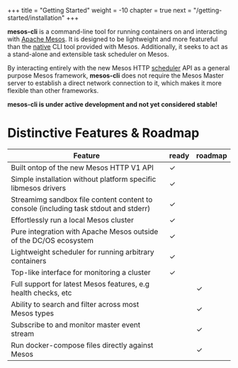 +++
title = "Getting Started"
weight = -10
chapter = true
next = "/getting-started/installation"
+++

**mesos-cli** is a command-line tool for running containers on and interacting with [Apache Mesos](http://mesos.apache.com). It is designed to be lightweight and more featureful than the [native](https://github.com/apache/mesos/tree/master/src/cli) CLI tool provided with Mesos. Additionally, it seeks to act as a stand-alone and extensible task scheduler on Mesos.

By interacting entirely with the new Mesos HTTP [scheduler](http://mesos.apache.org/documentation/latest/scheduler-http-api/) API as a general purpose Mesos framework, **mesos-cli** does not require the Mesos Master server to establish a direct network connection to it, which makes it more flexible than other frameworks.

**mesos-cli is under active development and not yet considered stable!**


# Distinctive Features & Roadmap

| Feature                                                                             |ready|roadmap|
|-------------------------------------------------------------------------------------|-----|-------|
| Built ontop of the new Mesos HTTP V1 API                                            |✓    |       |
| Simple installation without platform specific libmesos drivers                      |✓    |       |
| Streamimg sandbox file content content to console (including task stdout and stderr)|✓    |       |
| Effortlessly run a local Mesos cluster                                              |✓    |       |
| Pure integration with Apache Mesos outside of the DC/OS ecosystem                   |✓    |       |
| Lightweight scheduler for running arbitrary containers                              |✓    |       |
| Top-like interface for monitoring a cluster                                         |✓    |       |
| Full support for latest Mesos features, e.g health checks, etc                      |     |✓      |
| Ability to search and filter across most Mesos types                                |     |✓      |
| Subscribe to and monitor master event stream                                        |     |✓      |
| Run docker-compose files directly against Mesos                                     |     |✓      |

